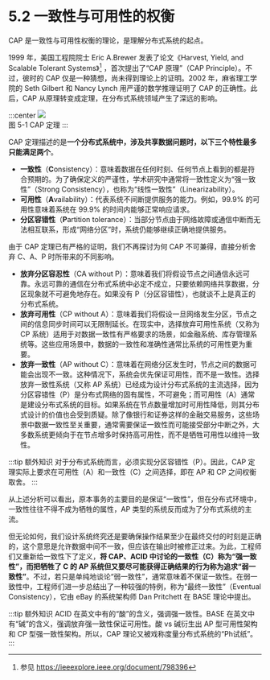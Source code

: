 # 5.2 一致性与可用性的权衡 

CAP 是一致性与可用性权衡的理论，是理解分布式系统的起点。

1999 年，美国工程院院士 Eric A.Brewer 发表了论文《Harvest, Yield, and Scalable Tolerant Systems》[^1] ，首次提出了“CAP 原理”（CAP Principle）。不过，彼时的 CAP 仅是一种猜想，尚未得到理论上的证明。2002 年，麻省理工学院的 Seth Gilbert 和 Nancy Lynch 用严谨的数学推理证明了 CAP 的正确性。此后，CAP 从原理转变成定理，在分布式系统领域产生了深远的影响。

:::center
  ![](../assets/cap-theorem.png) <br/>
  图 5-1 CAP 定理
:::

CAP 定理描述的是**一个分布式系统中，涉及共享数据问题时，以下三个特性最多只能满足两个**。

- **一致性**（**C**onsistency）：意味着数据在任何时刻、任何节点上看到的都是符合预期的。为了确保定义的严谨性，学术研究中通常将一致性定义为“强一致性”（Strong Consistency），也称为“线性一致性”（Linearizability）。
- **可用性**（**A**vailability）：代表系统不间断提供服务的能力。例如，99.9% 的可用性意味着系统在 99.9% 的时间内能够正常响应请求。
- **分区容错性**（**P**artition tolerance）：当部分节点由于网络故障或通信中断而无法相互联系，形成“网络分区”时，系统仍能够继续正确地提供服务。

由于 CAP 定理已有严格的证明，我们不再探讨为何 CAP 不可兼得，直接分析舍弃 C、A、P 时所带来的不同影响。

- **放弃分区容忍性**（CA without P）：意味着我们将假设节点之间通信永远可靠。永远可靠的通信在分布式系统中必定不成立，只要依赖网络共享数据，分区现象就不可避免地存在。如果没有 P（分区容错性），也就谈不上是真正的分布式系统。
- **放弃可用性**（CP without A）：意味着我们将假设一旦网络发生分区，节点之间的信息同步时间可以无限制延长。在现实中，选择放弃可用性系统（又称为 CP 系统）适用于对数据一致性有严格要求的场景，如金融系统、库存管理系统等。这些应用场景中，数据的一致性和准确性通常比系统的可用性更为重要。
- **放弃一致性**（AP without C）：意味着在网络分区发生时，节点之间的数据可能会出现不一致。这种情况下，系统会优先保证可用性，而不是一致性。选择放弃一致性系统（又称 AP 系统）已经成为设计分布式系统的主流选择，因为分区容错性（P）是分布式网络的固有属性，不可避免；而可用性（A）通常是建设分布式系统的目标。如果系统在节点数量增加时可用性降低，则其分布式设计的价值也会受到质疑。除了像银行和证券这样的金融交易服务，这些场景中数据一致性至关重要，通常需要保证一致性而可能接受部分中断之外，大多数系统更倾向于在节点增多时保持高可用性，而不是牺牲可用性以维持一致性。

:::tip 额外知识
对于分布式系统而言，必须实现分区容错性（P）。因此，CAP 定理实际上要求在可用性（A）和一致性（C）之间选择，即在 AP 和 CP 之间权衡取舍。
:::

从上述分析可以看出，原本事务的主要目的是保证“一致性”，但在分布式环境中，一致性往往不得不成为牺牲的属性，AP 类型的系统反而成为了分布式系统的主流。

但无论如何，我们设计系统终究还是要确保操作结果至少在最终交付的时刻是正确的，这个意思是允许数据中间不一致，但应该在输出时被修正过来。为此，工程师们又重新给一致性下了定义，**将 CAP、ACID 中讨论的一致性（C）称为“强一致性”，而把牺牲了 C 的 AP 系统但又要尽可能获得正确结果的行为称为追求“弱一致性”**。不过，若只是单纯地谈论“弱一致性”，通常意味着不保证一致性。在弱一致性中，工程师们进一步总结出了一种较强的特例，称为“最终一致性”（Eventual Consistency），它由 eBay 的系统架构师 Dan Pritchett 在 BASE 理论中提出。

:::tip 额外知识
ACID 在英文中有的“酸”的含义，强调强一致性。BASE 在英文中有“碱”的含义，强调放弃强一致性保证可用性。酸 vs 碱衍生出 AP 型可用性架构和 CP 型强一致性架构。所以，CAP 理论又被戏称度量分布式系统的“Ph试纸”。
:::


[^1]: 参见 https://ieeexplore.ieee.org/document/798396
[^2]: 参见 https://dl.acm.org/doi/10.1145/343477.343502
[^3]: 参见 https://dl.acm.org/doi/abs/10.1145/564585.564601

